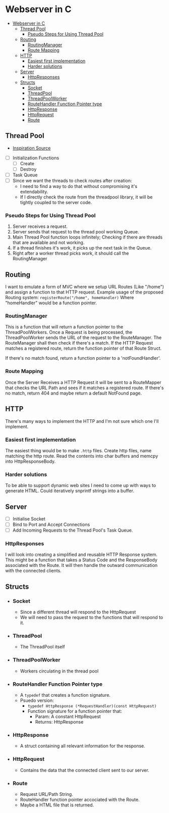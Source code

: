 # Webserver in C

<!--toc:start-->
- [Webserver in C](#webserver-in-c)
  - [Thread Pool](#thread-pool)
    - [Pseudo Steps for Using Thread Pool](#pseudo-steps-for-using-thread-pool)
  - [Routing](#routing)
    - [RoutingManager](#routingmanager)
    - [Route Mapping](#route-mapping)
  - [HTTP](#http)
    - [Easiest first implementation](#easiest-first-implementation)
    - [Harder solutions](#harder-solutions)
  - [Server](#server)
    - [HttpResponses](#httpresponses)
  - [Structs](#structs)
    - [Socket](#socket)
    - [ThreadPool](#threadpool)
    - [ThreadPoolWorker](#threadpoolworker)
    - [RouteHandler Function Pointer type](#routehandler-function-pointer-type)
    - [HttpResponse](#httpresponse)
    - [HttpRequest](#httprequest)
    - [Route](#route)
<!--toc:end-->

## Thread Pool

- [Inspiration Source](https://nachtimwald.com/2019/04/12/thread-pool-in-c/)
- [ ] Initialization Functions
  - [ ] Create
  - [ ] Destroy
- [ ] Task Queue
- [ ] Since we want the threads to check routes after creation:
  - I need to find a way to do that without compromising it's extendability.
  - If I directly check the route from the threadpool library,
  it will be tightly coupled to the server code.

### Pseudo Steps for Using Thread Pool

1. Server receives a request.
2. Server sends that request to the thread pool working Queue.
3. Main Thread Pool function loops infinitely;
Checking if there are threads that are available and not working.
4. If a thread finishes it's work, it picks up the next task in the Queue.
5. Right after a worker thread picks work, it should call the RoutingManager

## Routing

I want to emulate a form of MVC where we setup URL Routes (Like "/home")
and assign a function to that HTTP request.
Example usage of the proposed Routing system:
`registerRoute("/home", homeHandler)`
Where "homeHandler" would be a function pointer.

### RoutingManager

This is a function that will return a function pointer to the ThreadPoolWorkers.
Once a Request is being processed, the ThreadPoolWorker sends the URL of the
request to the RouteManager.
The RouteManager shall then check if there's a match.
If the HTTP Request matches a registered route,
return the function pointer of that Route Struct.

If there's no match found, return a function pointer to a 'notFoundHandler'.

### Route Mapping

Once the Server Receives a HTTP Request it will be sent to a
RouteMapper that checks the URL Path and sees if it matches a
registered route. If there's no match,
return 404 and maybe return a default NotFound page.

## HTTP

There's many ways to implement the HTTP and I'm not sure which one I'll implement.

### Easiest first implementation

The easiest thing would be to make `.http` files.
Create http files, name matching the http route.
Read the contents into char buffers and memcpy into HttpResponseBody.

### Harder solutions

To be able to support dynamic web sites I need to come up with ways to generate HTML.
Could iteratively snprintf strings into a buffer.

## Server

- [ ] Initialise Socket
- [ ] Bind to Port and Accept Connections
- [ ] Add Incoming Requests to the Thread Pool's Task Queue.

### HttpResponses

I will look into creating a simplified and reusable HTTP Response system.
This might be a function that takes a Status Code and the ResponseBody
associated with the Route.
It will then handle the outward communication with the connected clients.

## Structs

- ### Socket

  - Since a different thread will respond to the HttpRequest
  - We will need to pass the request to the functions that will respond to it.

- ### ThreadPool

  - The ThreadPool itself

- ### ThreadPoolWorker

  - Workers circulating in the thread pool

- ### RouteHandler Function Pointer type

  - A `typedef` that creates a function signature.
  - Psuedo version:
    - `typedef HttpResponse (*RequestHandler)(const HttpRequest)`
    - Function signature for a function pointer that:
      - Param: A constant HttpRequest
      - Returns: HttpResponse

- ### HttpResponse

  - A struct containing all relevant information for the response.

- ### HttpRequest

  - Contains the data that the connected client sent to our server.

- ### Route

  - Request URL/Path String.
  - RouteHandler function pointer accociated with the Route.
  - Maybe a HTML file that is returned.
